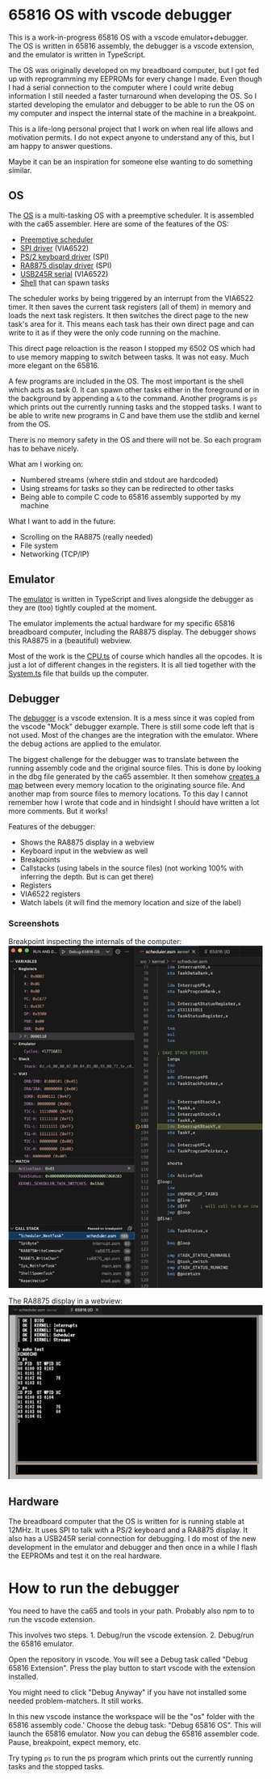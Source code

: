 # 65816 OS with vscode debugger

This is a work-in-progress 65816 OS with a vscode emulator+debugger.
The OS is written in 65816 assembly, the debugger is a vscode extension, and the emulator is written in TypeScript.

The OS was originally developed on my breadboard computer, but I got fed up with reprogramming my EEPROMs for every change I made. Even though I had a serial connection to the computer where I could write debug information I still needed a faster turnaround when developing the OS. So I started developing the emulator and debugger to be able to run the OS on my computer and inspect the internal state of the machine in a breakpoint.

This is a life-long personal project that I work on when real life allows and motivation permits. I do not expect anyone to understand any of this, but I am happy to answer questions.

Maybe it can be an inspiration for someone else wanting to do something similar.

## OS

The [OS](os/src) is a multi-tasking OS with a preemptive scheduler. It is assembled with the ca65 assembler. Here are some of the features of the OS:

- [Preemptive scheduler](os/src/kernel/scheduler.asm)
- [SPI driver](os/src/bios/drivers/spi/spi.asm) (VIA6522)
- [PS/2 keyboard driver](os/src/bios/drivers/keyboard/keyboard.asm) (SPI)
- [RA8875 display driver](os/src/bios/drivers/ra8875/ra8875.asm) (SPI)
- [USB245R serial](os/src/bios/drivers/usb245r/usb245r.asm) (VIA6522)
- [Shell](os/src/programs/shell.asm) that can spawn tasks

The scheduler works by being triggered by an interrupt from the VIA6522 timer. It then saves the current task registers (all of them) in memory and loads the next task registers. It then switches the direct page to the new task's area for it. This means each task has their own direct page and can write to it as if they were the only code running on the machine.

This direct page reloaction is the reason I stopped my 6502 OS which had to use memory mapping to switch between tasks. It was not easy. Much more elegant on the 65816.

A few programs are included in the OS. The most important is the shell which acts as task 0. It can spawn other tasks either in the foreground or in the background by appending a `&` to the command. Another programs is `ps` which prints out the currently running tasks and the stopped tasks. I want to be able to write new programs in C and have them use the stdlib and kernel from the OS.

There is no memory safety in the OS and there will not be. So each program has to behave nicely.

What am I working on:

- Numbered streams (where stdin and stdout are hardcoded)
- Using streams for tasks so they can be redirected to other tasks
- Being able to compile C code to 65816 assembly supported by my machine

What I want to add in the future:

- Scrolling on the RA8875 (really needed)
- File system
- Networking (TCP/IP)

## Emulator

The [emulator](vscode65816/src/lib) is written in TypeScript and lives alongside the debugger as they are (too) tightly coupled at the moment.

The emulator implements the actual hardware for my specific 65816 breadboard computer, including the RA8875 display. The debugger shows this RA8875 in a (beautiful) webview.

Most of the work is the [CPU.ts](vscode65816/src/lib/CPU.ts) of course which handles all the opcodes. It is just a lot of different changes in the registers. It is all tied together with the [System.ts](vscode65816/src/lib/System.ts) file that builds up the computer.

## Debugger

The [debugger](vscode65816/src/mockDebug.ts) is a vscode extension. It is a mess since it was copied from the vscode "Mock" debugger example. There is still some code left that is not used. Most of the changes are the integration with the emulator. Where the debug actions are applied to the emulator.

The biggest challenge for the debugger was to translate between the running assembly code and the original source files. This is done by looking in the dbg file generated by the ca65 assembler. It then somehow [creates a map](vscode65816/src/mockDebug.ts#766) between every memory location to the originating source file. And another map from source files to memory locations. To this day I cannot remember how I wrote that code and in hindsight I should have written a lot more comments. But it works!

Features of the debugger:

- Shows the RA8875 display in a webview
- Keyboard input in the webview as well
- Breakpoints
- Callstacks (using labels in the source files) (not working 100% with inferring the depth. But is can get there)
- Registers
- VIA6522 registers
- Watch labels (it will find the memory location and size of the label)

### Screenshots

Breakpoint inspecting the internals of the computer:
![Debugger](docs/debugger.png)

The RA8875 display in a webview:
![RA8875 display](docs/ra8875.png)

## Hardware

The breadboard computer that the OS is written for is running stable at 12MHz. It uses SPI to talk with a PS/2 keyboard and a RA8875 display. It also has a USB245R serial connection for debugging. I do most of the new development in the emulator and debugger and then once in a while I flash the EEPROMs and test it on the real hardware.

# How to run the debugger

You need to have the ca65 and tools in your path. Probably also npm to to run the vscode extension.

This involves two steps. 1. Debug/run the vscode extension. 2. Debug/run the 65816 emulator.

Open the repository in vscode. You will see a Debug task called "Debug 65816 Extension". Press the play button to start vscode with the extension installed.

You might need to click "Debug Anyway" if you have not installed some needed problem-matchers. It still works.

In this new vscode instance the workspace will be the "os" folder with the 65816 assembly code.'
Choose the debug task: "Debug 65816 OS". This will launch the 65816 emulator.
Now you can debug the 65816 assembler code. Pause, breakpoint, expect memory, etc.

Try typing `ps` to run the ps program which prints out the currently running tasks and the stopped tasks.
